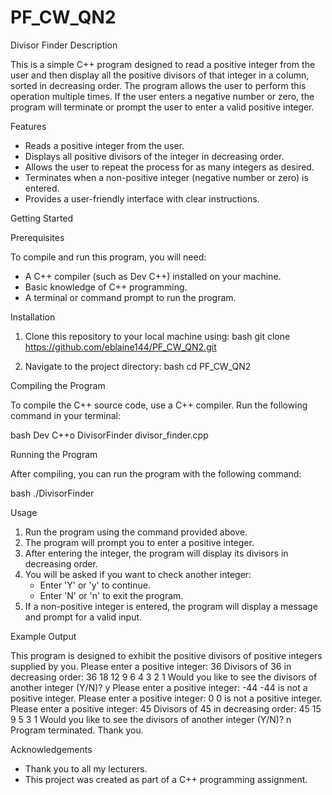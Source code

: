 # PF_CW_QN2
Divisor Finder
Description

This is a simple C++ program designed to read a positive integer from the user and then display all the positive divisors of that integer in a column, sorted in decreasing order. The program allows the user to perform this operation multiple times. If the user enters a negative number or zero, the program will terminate or prompt the user to enter a valid positive integer.

Features

- Reads a positive integer from the user.
- Displays all positive divisors of the integer in decreasing order.
- Allows the user to repeat the process for as many integers as desired.
- Terminates when a non-positive integer (negative number or zero) is entered.
- Provides a user-friendly interface with clear instructions.

Getting Started

Prerequisites

To compile and run this program, you will need:

- A C++ compiler (such as Dev C++) installed on your machine.
- Basic knowledge of C++ programming.
- A terminal or command prompt to run the program.

 Installation

1. Clone this repository to your local machine using:
   bash
   git clone https://github.com/eblaine144/PF_CW_QN2.git
   
2. Navigate to the project directory:
   bash
   cd PF_CW_QN2
   

Compiling the Program

To compile the C++ source code, use a C++ compiler. Run the following command in your terminal:

bash
Dev C++o DivisorFinder divisor_finder.cpp

Running the Program

After compiling, you can run the program with the following command:

bash
./DivisorFinder


Usage

1. Run the program using the command provided above.
2. The program will prompt you to enter a positive integer.
3. After entering the integer, the program will display its divisors in decreasing order.
4. You will be asked if you want to check another integer:
   - Enter 'Y' or 'y' to continue.
   - Enter 'N' or 'n' to exit the program.
5. If a non-positive integer is entered, the program will display a message and prompt for a valid input.

Example Output


This program is designed to exhibit the positive divisors of positive integers supplied by you.
Please enter a positive integer: 36
Divisors of 36 in decreasing order:
36
18
12
9
6
4
3
2
1
Would you like to see the divisors of another integer (Y/N)? y
Please enter a positive integer: -44
-44 is not a positive integer.
Please enter a positive integer: 0
0 is not a positive integer.
Please enter a positive integer: 45
Divisors of 45 in decreasing order:
45
15
9
5
3
1
Would you like to see the divisors of another integer (Y/N)? n
Program terminated. Thank you.

Acknowledgements

- Thank you to all my lecturers. 
- This project was created as part of a C++ programming assignment.

